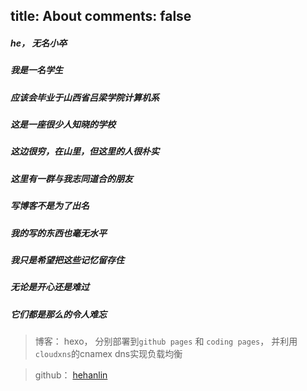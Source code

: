 title: About
comments: false
---

##### he， 无名小卒
##### 我是一名学生
##### 应该会毕业于山西省吕梁学院计算机系
##### 这是一座很少人知晓的学校
##### 这边很穷，在山里，但这里的人很朴实
##### 这里有一群与我志同道合的朋友
##### 写博客不是为了出名
##### 我的写的东西也毫无水平
##### 我只是希望把这些记忆留存住
##### 无论是开心还是难过
##### 它们都是那么的令人难忘

>博客： hexo， 分别部署到`github pages` 和 `coding pages`， 并利用`cloudxns`的cnamex dns实现负载均衡

>github： [hehanlin](http://github.com/hehanlin)

